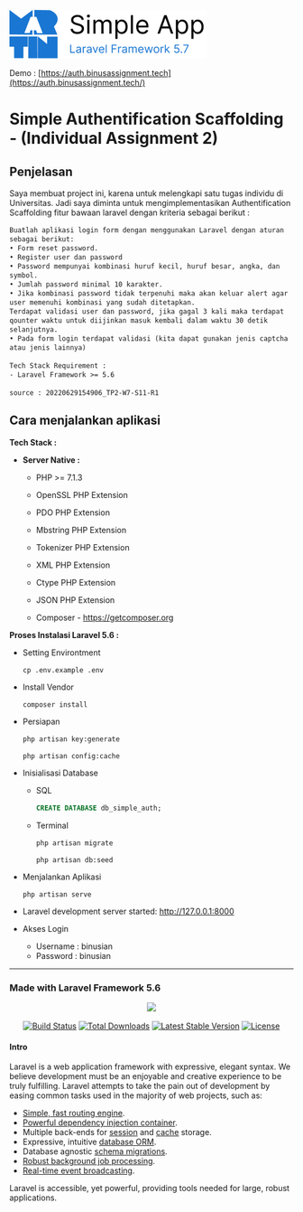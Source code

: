 [![Simple App](https://raw.githubusercontent.com/dikhimartin/simple-authentication-scaffolding/main/public/admin_assets/assets/images/logo-full.png)](https://streamingapp.binusassignment.tech)



Demo : [https://auth.binusassignment.tech](https://auth.binusassignment.tech/)

# Simple Authentification Scaffolding -  (Individual Assignment 2)



## Penjelasan

Saya membuat project ini, karena untuk melengkapi satu tugas individu di Universitas. Jadi saya diminta untuk  mengimplementasikan Authentification Scaffolding  fitur bawaan laravel dengan kriteria sebagai berikut :

```
Buatlah aplikasi login form dengan menggunakan Laravel dengan aturan sebagai berikut: 
• Form reset password.
• Register user dan password
• Password mempunyai kombinasi huruf kecil, huruf besar, angka, dan symbol.
• Jumlah password minimal 10 karakter.
• Jika kombinasi password tidak terpenuhi maka akan keluar alert agar user memenuhi kombinasi yang sudah ditetapkan.
Terdapat validasi user dan password, jika gagal 3 kali maka terdapat qounter waktu untuk diijinkan masuk kembali dalam waktu 30 detik selanjutnya.
• Pada form login terdapat validasi (kita dapat gunakan jenis captcha atau jenis lainnya)

Tech Stack Requirement : 
- Laravel Framework >= 5.6 

source : 20220629154906_TP2-W7-S11-R1
```



## Cara menjalankan aplikasi

**Tech Stack :**

- **Server Native :**

  - PHP >= 7.1.3

  - OpenSSL PHP Extension

  - PDO PHP Extension

  - Mbstring PHP Extension

  - Tokenizer PHP Extension

  - XML PHP Extension

  - Ctype PHP Extension

  - JSON PHP Extension
  - Composer - https://getcomposer.org

**Proses Instalasi Laravel 5.6 :** 

- Setting Environtment

  ```shell
  cp .env.example .env 
  ```

- Install Vendor

  ```shell
  composer install
  ```

- Persiapan

  ```shell
  php artisan key:generate
  ```

  ```shell
  php artisan config:cache
  ```

- Inisialisasi Database

  - SQL

    ```sql
    CREATE DATABASE db_simple_auth;
    ```

  - Terminal

    ```shell
    php artisan migrate
    ```

    ```shell
    php artisan db:seed
    ```

- Menjalankan Aplikasi

  ```shell
  php artisan serve
  ```

- Laravel development server started: <http://127.0.0.1:8000>

- Akses Login 

  - Username : binusian
  - Password : binusian

------



### Made with Laravel Framework  5.6

<p align="center"><img src="https://laravel.com/assets/img/components/logo-laravel.svg"></p>

<p align="center">
<a href="https://travis-ci.org/laravel/framework"><img src="https://travis-ci.org/laravel/framework.svg" alt="Build Status"></a>
<a href="https://packagist.org/packages/laravel/framework"><img src="https://poser.pugx.org/laravel/framework/d/total.svg" alt="Total Downloads"></a>
<a href="https://packagist.org/packages/laravel/framework"><img src="https://poser.pugx.org/laravel/framework/v/stable.svg" alt="Latest Stable Version"></a>
<a href="https://packagist.org/packages/laravel/framework"><img src="https://poser.pugx.org/laravel/framework/license.svg" alt="License"></a>
</p>





#### Intro

Laravel is a web application framework with expressive, elegant syntax. We believe development must be an enjoyable and creative experience to be truly fulfilling. Laravel attempts to take the pain out of development by easing common tasks used in the majority of web projects, such as:

- [Simple, fast routing engine](https://laravel.com/docs/routing).
- [Powerful dependency injection container](https://laravel.com/docs/container).
- Multiple back-ends for [session](https://laravel.com/docs/session) and [cache](https://laravel.com/docs/cache) storage.
- Expressive, intuitive [database ORM](https://laravel.com/docs/eloquent).
- Database agnostic [schema migrations](https://laravel.com/docs/migrations).
- [Robust background job processing](https://laravel.com/docs/queues).
- [Real-time event broadcasting](https://laravel.com/docs/broadcasting).

Laravel is accessible, yet powerful, providing tools needed for large, robust applications.